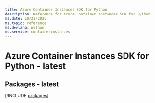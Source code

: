 ```yaml
---
title: Azure Container Instances SDK for Python
description: Reference for Azure Container Instances SDK for Python
ms.date: 10/31/2025
ms.topic: reference
ms.devlang: python
ms.service: containerinstances
---
```

# Azure Container Instances SDK for Python - latest
## Packages - latest
[!INCLUDE [packages](container-instances-index.md)]